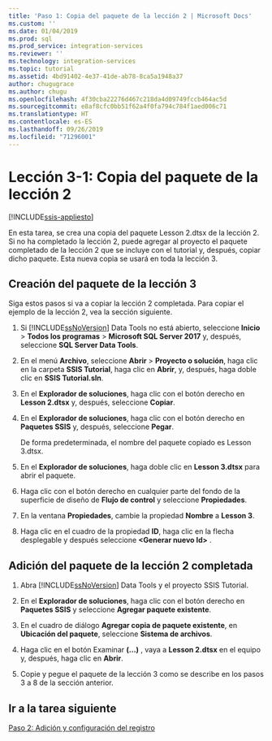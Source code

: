 ```yaml
---
title: 'Paso 1: Copia del paquete de la lección 2 | Microsoft Docs'
ms.custom: ''
ms.date: 01/04/2019
ms.prod: sql
ms.prod_service: integration-services
ms.reviewer: ''
ms.technology: integration-services
ms.topic: tutorial
ms.assetid: 4bd91402-4e37-41de-ab78-8ca5a1948a37
author: chugugrace
ms.author: chugu
ms.openlocfilehash: 4f30cba22276d467c218da4d09749fccb464ac5d
ms.sourcegitcommit: e8af8cfc0bb51f62a4f0fa794c784f1aed006c71
ms.translationtype: HT
ms.contentlocale: es-ES
ms.lasthandoff: 09/26/2019
ms.locfileid: "71296001"
---
```

# <a name="lesson-3-1-copy-the-lesson-2-package"></a>Lección 3-1: Copia del paquete de la lección 2

[!INCLUDE[ssis-appliesto](../includes/ssis-appliesto-ssvrpluslinux-asdb-asdw-xxx.md)]



En esta tarea, se crea una copia del paquete Lesson 2.dtsx de la lección 2. Si no ha completado la lección 2, puede agregar al proyecto el paquete completado de la lección 2 que se incluye con el tutorial y, después, copiar dicho paquete. Esta nueva copia se usará en toda la lección 3.

## <a name="create-the-lesson-3-package"></a>Creación del paquete de la lección 3

Siga estos pasos si va a copiar la lección 2 completada.  Para copiar el ejemplo de la lección 2, vea la sección siguiente.

1.  Si [!INCLUDE[ssNoVersion](../includes/ssnoversion-md.md)] Data Tools no está abierto, seleccione **Inicio** > **Todos los programas** > **Microsoft SQL Server 2017** y, después, seleccione **SQL Server Data Tools**.

2.  En el menú **Archivo**, seleccione **Abrir** > **Proyecto o solución**, haga clic en la carpeta **SSIS Tutorial**, haga clic en **Abrir**, y, después, haga doble clic en **SSIS Tutorial.sln**.

3.  En el **Explorador de soluciones**, haga clic con el botón derecho en **Lesson 2.dtsx** y, después, seleccione **Copiar**.

4.  En el **Explorador de soluciones**, haga clic con el botón derecho en **Paquetes SSIS** y, después, seleccione **Pegar**.

    De forma predeterminada, el nombre del paquete copiado es Lesson 3.dtsx.

5.  En el **Explorador de soluciones**, haga doble clic en **Lesson 3.dtsx** para abrir el paquete.

6.  Haga clic con el botón derecho en cualquier parte del fondo de la superficie de diseño de **Flujo de control** y seleccione **Propiedades**.

7.  En la ventana **Propiedades**, cambie la propiedad **Nombre** a **Lesson 3**.

8.  Haga clic en el cuadro de la propiedad **ID**, haga clic en la flecha desplegable y después seleccione **\<Generar nuevo Id>** .

## <a name="add-the-completed-lesson-2-package"></a>Adición del paquete de la lección 2 completada

1.  Abra [!INCLUDE[ssNoVersion](../includes/ssnoversion-md.md)] Data Tools y el proyecto SSIS Tutorial.

2.  En el **Explorador de soluciones**, haga clic con el botón derecho en **Paquetes SSIS** y seleccione **Agregar paquete existente**.

3.  En el cuadro de diálogo **Agregar copia de paquete existente**, en **Ubicación del paquete**, seleccione **Sistema de archivos**.

4.  Haga clic en el botón Examinar **(…)** , vaya a **Lesson 2.dtsx** en el equipo y, después, haga clic en **Abrir**.

5.  Copie y pegue el paquete de la lección 3 como se describe en los pasos 3 a 8 de la sección anterior.  
  
## <a name="go-to-next-task"></a>Ir a la tarea siguiente
[Paso 2: Adición y configuración del registro](../integration-services/lesson-3-2-adding-and-configuring-logging.md)  
  
